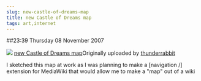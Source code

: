 ```yaml
---
slug: new-castle-of-dreams-map
title: new Castle of Dreams map
tags: art,internet
---
```


##23:39 Thursday 08 November 2007

[![](http://farm3.static.flickr.com/2217/1919336740_add5b5614e.jpg)](http://www.flickr.com/photos/thunderrabbit/1919336740/)
[new Castle of Dreams map](http://www.flickr.com/photos/thunderrabbit/1919336740/)Originally uploaded by [thunderrabbit](http://www.flickr.com/people/thunderrabbit/)


I sketched this map at work as I was planning to make a [navigation /] extension for MediaWiki that would allow me to make a "map" out of a wiki
